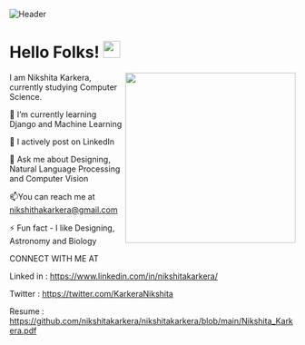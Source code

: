
![Header](https://github.com/nk-874/nk-874/blob/main/header.png)

# Hello Folks! <img src="https://github.com/rahulkarda/rahulkarda/blob/main/wave.gif?raw=true" width="30">

 <img src="https://github.com/nk-874/nk-874/blob/main/pic.png" align="right" height="300">
 
 <p align="left">I am Nikshita Karkera, currently studying Computer Science.

🌱 I’m currently learning Django and Machine Learning

📝 I actively post on LinkedIn

👀 Ask me about Designing, Natural Language Processing and Computer Vision

📫You can reach me at nikshithakarkera@gmail.com

⚡ Fun fact  - I like Designing, Astronomy and Biology
 
  
<head1>CONNECT WITH ME AT</head1>
  
  Linked in : https://www.linkedin.com/in/nikshitakarkera/

  Twitter : https://twitter.com/KarkeraNikshita
  
  Resume : https://github.com/nikshitakarkera/nikshitakarkera/blob/main/Nikshita_Karkera.pdf

  <br>
